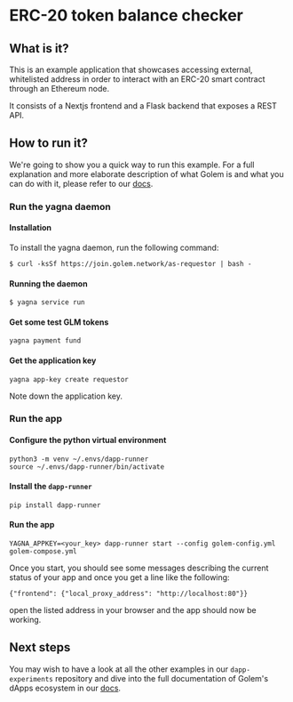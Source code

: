 # ERC-20 token balance checker

## What is it?

This is an example application that showcases accessing external, whitelisted address in order to
interact with an ERC-20 smart contract through an Ethereum node.

It consists of a Nextjs frontend and a Flask backend that exposes a REST API.

## How to run it?

We're going to show you a quick way to run this example. For a full explanation and more elaborate
description of what Golem is and what you can do with it, please refer to our [docs](https://docs.golem.network/).

### Run the yagna daemon

#### Installation

To install the yagna daemon, run the following command:

```shell
$ curl -ksSf https://join.golem.network/as-requestor | bash -
```

#### Running the daemon

```shell
$ yagna service run
```

#### Get some test GLM tokens

```shell
yagna payment fund
```

#### Get the application key

```shell
yagna app-key create requestor
```

Note down the application key.

### Run the app

#### Configure the python virtual environment

```shell
python3 -m venv ~/.envs/dapp-runner
source ~/.envs/dapp-runner/bin/activate
```

#### Install the `dapp-runner`

```shell
pip install dapp-runner
```

#### Run the app

```shell
YAGNA_APPKEY=<your_key> dapp-runner start --config golem-config.yml golem-compose.yml
```

Once you start, you should see some messages describing the current status of your app and once
you get a line like the following:

```
{"frontend": {"local_proxy_address": "http://localhost:80"}}
```

open the listed address in your browser and the app should now be working.

## Next steps

You may wish to have a look at all the other examples in our `dapp-experiments` repository and
dive into the full documentation of Golem's dApps ecosystem in our [docs](https://docs.golem.network/).
